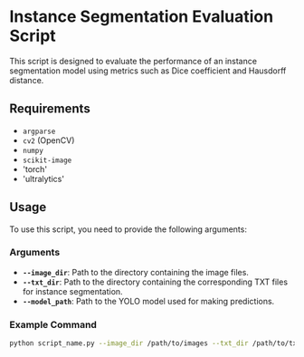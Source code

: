 # Instance Segmentation Evaluation Script

This script is designed to evaluate the performance of an instance segmentation model using metrics such as Dice coefficient and Hausdorff distance.

## Requirements

- `argparse`
- `cv2` (OpenCV)
- `numpy`
- `scikit-image`
- 'torch'
- 'ultralytics'

## Usage

To use this script, you need to provide the following arguments:

### Arguments

- **`--image_dir`**: Path to the directory containing the image files.
- **`--txt_dir`**: Path to the directory containing the corresponding TXT files for instance segmentation.
- **`--model_path`**: Path to the YOLO model used for making predictions.

### Example Command

```bash
python script_name.py --image_dir /path/to/images --txt_dir /path/to/txt_files --model_path /path/to/model
